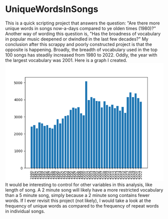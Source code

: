 # UniqueWordsInSongs
This is a quick scripting project that answers the question: "Are there more unique words in songs now-a-days compared to ye olden times (1980)?" Another way of wording this question is, "Has the broadness of vocabulary in popular music deepened or dwindled in the last few decades?"
My conclusion after this scrappy and poorly constructed project is that the opposite is happening. Broadly, the breadth of vocabulary used in the top 100 songs has steadily increased from 1980 to 2022. Oddly, the year with the largest vocabulary was 2001. 
Here is a graph I created. 
![Number of unique words in Billboard's top 100 songs of the year by year (1980-2022)](unique_words_by_year_data_vis.png)
It would be interesting to control for other variables in this analysis, like length of song. A 2 minute song will likely have a more restricted vocabulary than a 5 minute song, simply because a 2 minute song contains fewer words. If I ever revisit this project (not likely), I would take a look at the frequency of unique words as compared to the frequency of repeat words in individual songs.